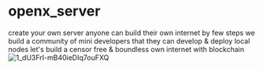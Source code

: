 # openx_server
create your own server
anyone can build their own internet by few steps
we build a community of mini developers that they can develop & deploy local nodes
let's build a censor free & boundless own internet with blockchain
![1_dU3FrI-mB40ieDIq7ouFXQ](https://user-images.githubusercontent.com/85150366/121307667-dafa3f80-c91d-11eb-8b49-3f44af63180d.png)

